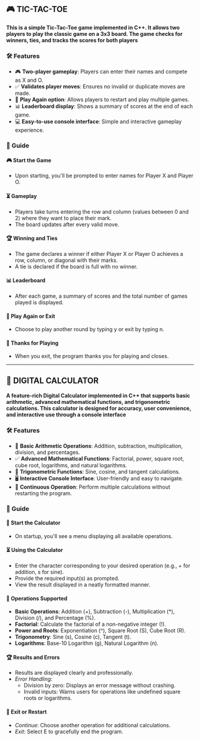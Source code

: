 ## 🎮 TIC-TAC-TOE 

#### This is a simple Tic-Tac-Toe game implemented in C++. It allows two players to play the classic game on a 3x3 board. The game checks for winners, ties, and tracks the scores for both players

### 🛠 Features

- 🎮 **Two-player gameplay**: Players can enter their names and compete as X and O.
- ✅ **Validates player moves**: Ensures no invalid or duplicate moves are made.
- 🔁 **Play Again option**: Allows players to restart and play multiple games.
- 📊 **Leaderboard display**: Shows a summary of scores at the end of each game.
- 💻 **Easy-to-use console interface**: Simple and interactive gameplay experience.

### 📝 Guide

#### 🎮 Start the Game

- Upon starting, you'll be prompted to enter names for Player X and Player O.

#### ⏳ Gameplay

- Players take turns entering the row and column (values between 0 and 2) where they want to place their mark.
- The board updates after every valid move.

#### 🏆 Winning and Ties

- The game declares a winner if either Player X or Player O achieves a row, column, or diagonal with their marks.
- A tie is declared if the board is full with no winner.

#### 📊 Leaderboard

- After each game, a summary of scores and the total number of games played is displayed.

#### 🔄 Play Again or Exit

- Choose to play another round by typing y or exit by typing n.

#### 🙏 Thanks for Playing

- When you exit, the program thanks you for playing and closes.
------------------------------------------------------------------------------------------------------------------------------------------------



## 🧮 DIGITAL CALCULATOR

#### A feature-rich Digital Calculator implemented in C++ that supports basic arithmetic, advanced mathematical functions, and trigonometric calculations. This calculator is designed for accuracy, user convenience, and interactive use through a console interface

### 🛠 Features

- 🔢 **Basic Arithmetic Operations**: Addition, subtraction, multiplication, division, and percentages.
- ✅ **Advanced Mathematical Functions**: Factorial, power, square root, cube root, logarithms, and natural logarithms.
- 📐 **Trigonometric Functions**: Sine, cosine, and tangent calculations.
- 🖥 **Interactive Console Interface**: User-friendly and easy to navigate.
- 🔄 **Continuous Operation**: Perform multiple calculations without restarting the program.

### 📝 Guide

#### 🏁 Start the Calculator

- On startup, you'll see a menu displaying all available operations.

#### ⏳ Using the Calculator

- Enter the character corresponding to your desired operation (e.g., + for addition, s for sine).
- Provide the required input(s) as prompted.
- View the result displayed in a neatly formatted manner.

#### 🧮 Operations Supported

- **Basic Operations**: Addition (+), Subtraction (-), Multiplication (\*), Division (/), and Percentage (%).
- **Factorial**: Calculate the factorial of a non-negative integer (!).
- **Power and Roots**: Exponentiation (^), Square Root (S), Cube Root (R).
- **Trigonometry**: Sine (s), Cosine (c), Tangent (t).
- **Logarithms**: Base-10 Logarithm (g), Natural Logarithm (n).

#### 🏆 Results and Errors

- Results are displayed clearly and professionally.
- *Error Handling*:
  - Division by zero: Displays an error message without crashing.
  - Invalid inputs: Warns users for operations like undefined square roots or logarithms.

#### 🔄 Exit or Restart

- *Continue*: Choose another operation for additional calculations.
- *Exit*: Select E to gracefully end the program.
